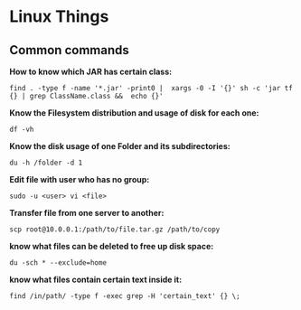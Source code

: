 # Linux Things

## Common commands

**How to know which JAR has certain class:**
```
find . -type f -name '*.jar' -print0 |  xargs -0 -I '{}' sh -c 'jar tf {} | grep ClassName.class &&  echo {}'
```
  
  
  
**Know the __Filesystem__ distribution and usage of disk for each one:**
```
df -vh
```
  
  
  
**Know the disk usage of one __Folder__ and its subdirectories:**
```
du -h /folder -d 1
```
  
  
  
**Edit file with user who has no group:**
```
sudo -u <user> vi <file>
```
  
  
  
**Transfer file from one server to another:**
```
scp root@10.0.0.1:/path/to/file.tar.gz /path/to/copy
```
  
  
  
**know what files can be deleted to free up disk space:**
```
du -sch * --exclude=home
```




**know what files contain certain text inside it:**
```
find /in/path/ -type f -exec grep -H 'certain_text' {} \;
```
